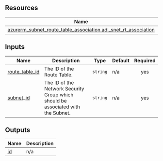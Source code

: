 <!-- BEGIN_TF_DOCS -->
## Resources

| Name | Type |
|------|------|
| [azurerm_subnet_route_table_association.adl_snet_rt_association](https://registry.terraform.io/providers/hashicorp/azurerm/latest/docs/resources/subnet_route_table_association) | resource |

## Inputs

| Name | Description | Type | Default | Required |
|------|-------------|------|---------|:--------:|
| <a name="input_route_table_id"></a> [route\_table\_id](#input\_route\_table\_id) | The ID of the Route Table. | `string` | n/a | yes |
| <a name="input_subnet_id"></a> [subnet\_id](#input\_subnet\_id) | The ID of the Network Security Group which should be associated with the Subnet. | `string` | n/a | yes |

## Outputs

| Name | Description |
|------|-------------|
| <a name="output_id"></a> [id](#output\_id) | n/a |
<!-- END_TF_DOCS -->